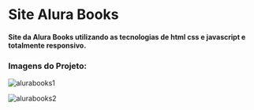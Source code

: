 # Site Alura Books

#### Site da Alura Books utilizando as tecnologias de html css e javascript e totalmente responsivo.

### Imagens do Projeto: 
![alurabooks1](https://github.com/user-attachments/assets/4363ae49-2f70-49ea-8213-eae3e6c33869)


![alurabooks2](https://github.com/user-attachments/assets/dcd348a5-1c24-4f8f-b3e8-6059542e8ba9)

